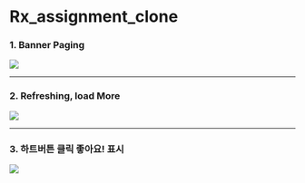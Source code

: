 # Rx_assignment_clone

### 1. Banner Paging
<img src="https://user-images.githubusercontent.com/74251593/147191281-2aa1c515-4638-4ad7-9bfb-d17173eaba79.gif"/>      
<hr/>

### 2. Refreshing, load More
<img src="https://user-images.githubusercontent.com/74251593/147191291-0964e170-384b-4f50-90a2-62aeb9938e05.gif"/>      
<hr/>

### 3. 하트버튼 클릭 좋아요! 표시
<img src="https://user-images.githubusercontent.com/74251593/147191292-fc02793f-82dc-42e2-8200-234564f20eed.gif"/>
